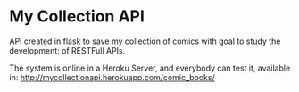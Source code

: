 # My Collection API

API created in flask to save my collection of comics with goal to study the development: of RESTFull APIs.

The system is online in a Heroku Server, and everybody can test it, available in: http://mycollectionapi.herokuapp.com/comic_books/


